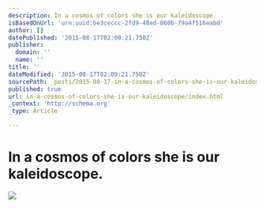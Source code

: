 ```yaml
---
description: In a cosmos of colors she is our kaleidoscope.
isBasedOnUrl: 'urn:uuid:6e3ceccc-2fd9-48ed-860b-f9a4f516eabd'
author: []
datePublished: '2015-08-17T02:09:21.750Z'
publisher:
  domain: ''
  name: ''
title: ''
dateModified: '2015-08-17T02:09:21.750Z'
sourcePath: _posts/2015-08-17-in-a-cosmos-of-colors-she-is-our-kaleidoscope.md
published: true
url: in-a-cosmos-of-colors-she-is-our-kaleidoscope/index.html
_context: 'http://schema.org'
_type: Article

---
```

# In a cosmos of colors she is our kaleidoscope.
![](https://the-grid-user-content.s3-us-west-2.amazonaws.com/da9551a8-3d87-41cf-a17b-e3cf03f09740.png)